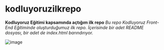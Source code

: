 # kodluyoruzilkrepo
**Kodluyoruz Eğitimi kapsamında açtığım ilk repo**
*Bu repo Kodluyoruz Front-End Eğitiminde oluşturduğumuz ilk repo. İçerisinde bir adet README dosyası, bir adet de index.html barındırıyor.*

![image](https://user-images.githubusercontent.com/115896472/199308145-65accbad-18de-4c5c-8fab-025ac6b629df.png)

